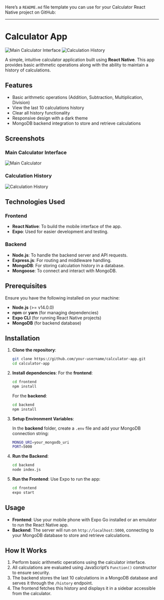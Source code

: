 Here’s a `README.md` file template you can use for your Calculator React Native project on GitHub:

---

# Calculator App
![Main Calculator Interface](./assets/images/screenshot_main.jpg)
![Calculation History](./assets/images/screenshot_history.jpg) 

A simple, intuitive calculator application built using **React Native**. This app provides basic arithmetic operations along with the ability to maintain a history of calculations.

## Features
- Basic arithmetic operations (Addition, Subtraction, Multiplication, Division)
- View the last 10 calculations history
- Clear all history functionality
- Responsive design with a dark theme
- MongoDB backend integration to store and retrieve calculations

## Screenshots
### Main Calculator Interface
![Main Calculator](./screenshot_main.jpg)

### Calculation History
![Calculation History](./screenshot_history.jpg)

## Technologies Used
### Frontend
- **React Native**: To build the mobile interface of the app.
- **Expo**: Used for easier development and testing.
  
### Backend
- **Node.js**: To handle the backend server and API requests.
- **Express.js**: For routing and middleware handling.
- **MongoDB**: For storing calculation history in a database.
- **Mongoose**: To connect and interact with MongoDB.

## Prerequisites

Ensure you have the following installed on your machine:
- **Node.js** (>= v14.0.0)
- **npm** or **yarn** (for managing dependencies)
- **Expo CLI** (for running React Native projects)
- **MongoDB** (for backend database)

## Installation

1. **Clone the repository**:
    ```bash
    git clone https://github.com/your-username/calculator-app.git
    cd calculator-app
    ```

2. **Install dependencies**:
    For the **frontend**:
    ```bash
    cd frontend
    npm install
    ```
    
    For the **backend**:
    ```bash
    cd backend
    npm install
    ```

3. **Setup Environment Variables**:

    In the **backend** folder, create a `.env` file and add your MongoDB connection string:
    ```bash
    MONGO_URI=your_mongodb_uri
    PORT=5000
    ```

4. **Run the Backend**:
    ```bash
    cd backend
    node index.js
    ```
    
5. **Run the Frontend**:
    Use Expo to run the app:
    ```bash
    cd frontend
    expo start
    ```

## Usage

- **Frontend**: Use your mobile phone with Expo Go installed or an emulator to run the React Native app.
- **Backend**: The server will run on `http://localhost:5000`, connecting to your MongoDB database to store and retrieve calculations.

## How It Works

1. Perform basic arithmetic operations using the calculator interface.
2. All calculations are evaluated using JavaScript’s `Function()` constructor to ensure security.
3. The backend stores the last 10 calculations in a MongoDB database and serves it through the `/history` endpoint.
4. The frontend fetches this history and displays it in a sidebar accessible from the calculator.



